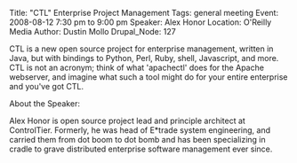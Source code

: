 Title: "CTL" Enterprise Project Management
Tags: general meeting
Event: 2008-08-12 7:30 pm to 9:00 pm
Speaker: Alex Honor
Location: O'Reilly Media
Author: Dustin Mollo
Drupal_Node: 127

CTL is a new open source project for enterprise management, written 
in Java, but with bindings to Python, Perl, Ruby, shell, Javascript,
and more. CTL is not an acronym; think of what 'apachectl' does for
the Apache webserver, and imagine what such a tool might do for your
entire enterprise and you've got CTL.

About the Speaker:

Alex Honor is open source project lead and principle architect at
ControlTier. Formerly, he was head of E*trade system engineering, and
carried them from dot boom to dot bomb and has been specializing in
cradle to grave distributed enterprise software management ever since.

